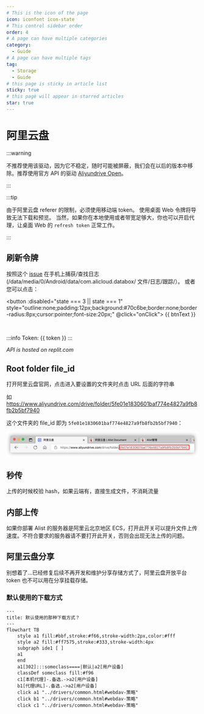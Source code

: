 ```yaml
---
# This is the icon of the page
icon: iconfont icon-state
# This control sidebar order
order: 4
# A page can have multiple categories
category:
  - Guide
# A page can have multiple tags
tag:
  - Storage
  - Guide
# this page is sticky in article list
sticky: true
# this page will appear in starred articles
star: true
---
```


# 阿里云盘

:::warning

不推荐使用该驱动，因为它不稳定，随时可能被屏蔽，我们会在以后的版本中移除。推荐使用官方 API 的驱动 [Aliyundrive Open](./aliyundrive_open.md)。

:::

:::tip

由于阿里云盘 referer 的限制，必须使用移动端 token。 使用桌面 Web 令牌将导致无法下载和预览。
当然，如果你在本地使用或者带宽足够大，你也可以开启代理，让桌面 Web 的 `refresh token` 正常工作。

:::

## **刷新令牌**

按照这个 [issue](https://github.com/Xhofe/alist/issues/88) 在手机上捕获/查找日志 (/data/media/0/Android/data/com.alicloud.databox/ 文件/日志/跟踪/）。 或者您可以点击：

<script setup lang="ts">
import { ref } from "vue";
import { api } from "@Api"
const btnText = ref("获取 Token");
// 0 -> Initial
// 1 -> Wait qr
// 2 -> Wait Scan
// 3 -> Getting Token
// 4 -> Success
const state = ref(0);
const src= ref('')
const token = ref('')
const ckData = ref('')
const getQr = async ()=>{
  btnText.value = '等待...';
  state.value = 1;
  const resp = await fetch(`${api()}/alist/ali/qr`);
  const res = await resp.json();
  console.log(res)
  btnText.value='使用阿里云盘 APP 扫描然后点击'
  state.value = 2;
  ckData.value = JSON.stringify({
    ck: res.content.data.ck,
    t: res.content.data.t.toString(),
  });
  src.value = `${api()}/qr/?size=400&text=${encodeURIComponent(res.content.data.codeContent)}`
}
const getToken = async ()=>{
  state.value = 3;
  btnText.value = '等待...';
  const resp = await fetch(`${api()}/alist/ali/ck`,{
    method: 'POST',
    headers:{
      "Content-Type": "application/json",
    },
    body: ckData.value
  });
  const res = await resp.json();
  const {content:{data:{qrCodeStatus,loginResult,bizExt}}} = res;
  if(loginResult !== "success"){
    state.value = 2;
    btnText.value = '使用阿里云盘 App 扫描然后点击'
    alert('Status:' + qrCodeStatus);
    return
  }
  const bizData = JSON.parse(atob(bizExt));
  token.value = bizData.pds_login_result.refreshToken;
  btnText.value = '获取 Token 成功'
  state.value = 4;
  console.log(res)
}
const onClick = async ()=>{
  if(state.value===0){
    getQr()
  }
  if(state.value===2){
    getToken()
  }
}
</script>

<button :disabled="state === 3 || state === 1"
style="outline:none;padding:12px;background:#70c6be;border:none;border-radius:8px;cursor:pointer;font-size:20px;"
@click="onClick">
{{ btnText }}
</button>

<div v-show="src" style="margin:4px">
 <img :src="src"/>
</div>

<div v-show="token" >

:::info Token: {{ token }}
:::

</div>

_API is hosted on replit.com_

## **Root folder file_id**

打开阿里云盘官网，点击进入要设置的文件夹时点击 URL 后面的字符串

如 https://www.aliyundrive.com/drive/folder/5fe01e1830601baf774e4827a9fb8fb2b5bf7940

这个文件夹的 file_id 即为 `5fe01e1830601baf774e4827a9fb8fb2b5bf7940`：

![file_id](/img/drivers/aliyundrive.png)

## **秒传**

上传的时候校验 hash，如果云端有，直接生成文件，不消耗流量

## **内部上传**

如果你部署 Alist 的服务器是阿里云北京地区 ECS，打开此开关可以提升文件上传速度。不符合要求的服务器请不要打开此开关，否则会出现无法上传的问题。

## **阿里云盘分享**

别想着了...已经修复后续不再开发和维护分享存储方式了，阿里云盘开放平台 token 也不可以用在分享挂载存储。

### **默认使用的下载方式**

```mermaid
---
title: 默认使用的那种下载方式？
---
flowchart TB
    style a1 fill:#bbf,stroke:#f66,stroke-width:2px,color:#fff
    style a2 fill:#ff7575,stroke:#333,stroke-width:4px
    subgraph ide1 [ ]
    a1
    end
    a1[302]:::someclass====|默认|a2[用户设备]
    classDef someclass fill:#f96
    c1[本机代理]-.备选.->a2[用户设备]
    b1[代理URL]-.备选.->a2[用户设备]
    click a1 "../drivers/common.html#webdav-策略"
    click b1 "../drivers/common.html#webdav-策略"
    click c1 "../drivers/common.html#webdav-策略"
```
